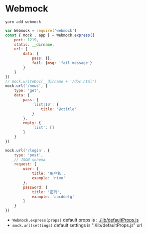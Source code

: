 # Webmock

```shell
yarn add webmock
```

```js
var Webmock = require('webmock')
const { mock , app } = Webmock.express({
    port: 1219,
    static: __dirname,
    url: {
        data: {
            pass: {},
            fail: {msg: 'fail message'}
        }
    }
})
// mock.writeDoc(__dirname + '/doc.html')
mock.url('/news', {
    type: 'get',
    data: {
        pass: {
            'list|10': {
                title: '@ctitle'
            }
        },
        empty: {
            'list': []
        }
    }
})

mock.url('/login', {
    type: 'post',
    // JSON schema
    request: {
        user: {
            title: '用户名',
            example: 'nimo'
        },
        password: {
            title: '密码',
            example: 'abcddefg'
        }
    }
})
```

- `Webmock.express(props)` default props is : [./lib/defaultProps.js](./lib/defaultProps.js)
- `mock.url(settings)` default settings is "./lib/defaultProps.js" url
